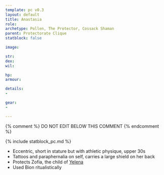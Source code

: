 ```yaml
---
template: pc v0.3
layout: default
title: Anastasia
role:
archetype: Pollen, The Protector, Cossack Shaman
parent: Protectorate Clique
statblock: false

image: 

str: 
dex: 
wil: 

hp: 
armour: 

details:
- 

gear:
- 

---
```


{% comment %}
DO NOT EDIT BELOW THIS COMMENT
{% endcomment %}

{% include statblock_pc.md %}

- Eccentric, short in stature but with athletic physique, upper 30s
- Tattoos and paraphernalia on self, carries a large shield on her back
- Protects Zofia, the child of [Yelena](Yelena.md)
- Used Bion ritualistically 
